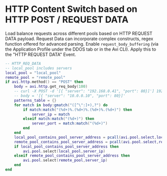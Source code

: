 # HTTP Content Switch based on HTTP POST / REQUEST DATA

Load balance requests across different pools based on HTTP REQUEST DATA payload. Request Data can incorporate complex constructs, regex function offered for advanced parsing. Enable `request_body_buffering` (via the Application Profile under the DDOS tab or in the Avi CLI). Apply this to the "HTTP REQUEST DATA" Event.


```lua
-- HTTP_REQ_DATA
-- local_pool includes servers
local_pool = "local_pool"
remote_pool = "remote_pool"
if avi.http.method() == "POST" then
    body = avi.http.get_req_body(100)
    -- curl -X POST -d '[{ "server": "192.168.0.41", "port": 80}]'] 192.168.3.11
    -- body = '[{ "server": "10.0.0.10", "port": 80}]'
    patterns_table = {}
    for match in body:gmatch("([^\":]+),?") do
        if match:match("(%d+)%.(%d+)%.(%d+)%.(%d+)") then
            server_ip = match
        elseif match:match("(%d+)") then
            server_port = match:match("(%d+)")
        end
    end
    local_pool_contains_pool_server_address = pcall(avi.pool.select,local_pool,server_ip)
    remote_pool_contains_pool_server_address = pcall(avi.pool.select,remote_pool,server_ip)
    if local_pool_contains_pool_server_address then
        avi.pool.select(local_pool,server_ip)
    elseif remote_pool_contains_pool_server_address then
        avi.pool.select(remote_pool,server_ip)
    end
end
```